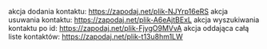 akcja dodania kontaktu: https://zapodaj.net/plik-NJYrp16eRS
akcja usuwania kontaktu: https://zapodaj.net/plik-A6eAjtBExL
akcja wyszukiwania kontaktu po id: https://zapodaj.net/plik-FjygO9MVvA
akcja oddająca całą liste kontaktów: https://zapodaj.net/plik-t13u8hm1LW
